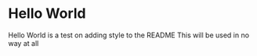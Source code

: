 # Hello World
Hello World is a test on adding style to the README
This will be used in no way at all

